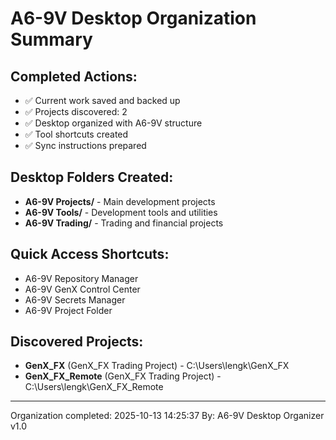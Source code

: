 # A6-9V Desktop Organization Summary

## Completed Actions:
- ✅ Current work saved and backed up
- ✅ Projects discovered: 2
- ✅ Desktop organized with A6-9V structure
- ✅ Tool shortcuts created
- ✅ Sync instructions prepared

## Desktop Folders Created:
- **A6-9V Projects/** - Main development projects
- **A6-9V Tools/** - Development tools and utilities  
- **A6-9V Trading/** - Trading and financial projects

## Quick Access Shortcuts:
- A6-9V Repository Manager
- A6-9V GenX Control Center
- A6-9V Secrets Manager
- A6-9V Project Folder

## Discovered Projects:
- **GenX_FX** (GenX_FX Trading Project) - C:\Users\lengk\GenX_FX
- **GenX_FX_Remote** (GenX_FX Trading Project) - C:\Users\lengk\GenX_FX_Remote

---
Organization completed: 2025-10-13 14:25:37
By: A6-9V Desktop Organizer v1.0
